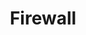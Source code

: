 ---
menu:
  sidebar:
    identifier: cortafuegos
    name: Firewall
    weight: 300
title: Firewall
---